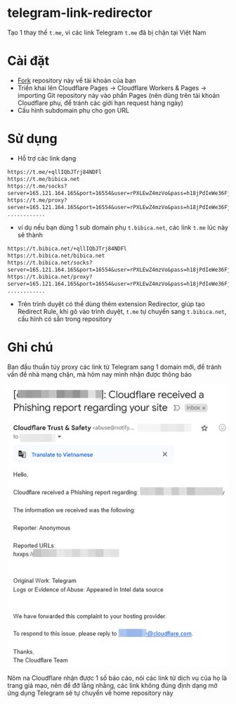 # telegram-link-redirector

Tạo 1 thay thế `t.me`, vì các link Telegram `t.me` đã bị chặn tại Việt Nam

# Cài đặt

- [Fork](https://github.com/bibicadotnet/telegram-link-redirector/fork) repository này về tài khoản của bạn
- Triển khai lên Cloudflare Pages -> Cloudflare Workers & Pages -> importing Git repository này vào phần Pages (nên dùng trên tài khoản Cloudflare phụ, để tránh các giới hạn request hàng ngày)
- Cấu hình subdomain phụ cho gọn URL

# Sử dụng

- Hỗ trợ các link dạng
```
https://t.me/+qllIQbJTrj84NDFl
https://t.me/bibica.net
https://t.me/socks?server=165.121.164.165&port=16554&user=rPXLEwZ4mzVo&pass=h18jPdIeWe36Fjd8
https://t.me/proxy?server=165.121.164.165&port=16554&user=rPXLEwZ4mzVo&pass=h18jPdIeWe36Fjd8
............
```
- ví dụ nếu bạn dùng 1 sub domain phụ `t.bibica.net`, các link `t.me` lúc này sẽ thành
```
https://t.bibica.net/+qllIQbJTrj84NDFl
https://t.bibica.net/bibica.net
https://t.bibica.net/socks?server=165.121.164.165&port=16554&user=rPXLEwZ4mzVo&pass=h18jPdIeWe36Fjd8
https://t.bibica.net/proxy?server=165.121.164.165&port=16554&user=rPXLEwZ4mzVo&pass=h18jPdIeWe36Fjd8
............
```
- Trên trình duyệt có thể dùng thêm extension Redirector, giúp tạo Redirect Rule, khi gõ vào trình duyệt, `t.me` tự chuyển sang `t.bibica.net`, cấu hình có sẵn trong repository

# Ghi chú

Ban đầu thuần túy proxy các link từ Telegram sang 1 domain mới, để tránh vấn đề nhà mạng chặn, mà hôm nay mình nhận được thông báo 

<p align="center">
  <img src="https://raw.githubusercontent.com/bibicadotnet/telegram-link-redirector/refs/heads/main/2025-05-31_03-51-47.png" alt="Demo Image" width="600"/>
</p>

Nôm na Cloudflare nhận được 1 số báo cáo, nói các link từ dịch vụ của họ là trang giả mạo, nên để đỡ lằng nhằng, các link không đúng định dạng mở ứng dụng Telegram sẽ tự chuyển về home repository này
